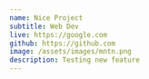 ```yaml
---
name: Nice Project
subtitle: Web Dev
live: https://google.com
github: https://github.com
image: /assets/images/mntn.png
description: Testing new feature
---
```

